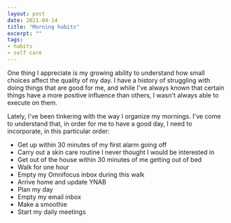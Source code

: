 ```yaml
---
layout: post
date: 2021-04-14
title: "Morning habits"
excerpt: ""
tags:
- habits
- self care
---
```

One thing I appreciate is my growing ability to understand how small choices affect the quality of my day. I have a history of struggling with doing things that are good for me, and while I've always known that certain things have a more positive influence than others, I wasn't always able to execute on them.

Lately, I've been tinkering with the way I organize my mornings. I've come to understand that, in order for me to have a good day, I need to incorporate, in this particular order:

- Get up within 30 minutes of my first alarm going off
- Carry out a skin care routine I never thought I would be interested in
- Get out of the house within 30 minutes of me getting out of bed
- Walk for one hour
- Empty my Omnifocus inbox during this walk
- Arrive home and update YNAB
- Plan my day
- Empty my email inbox
- Make a smoothie
- Start my daily meetings